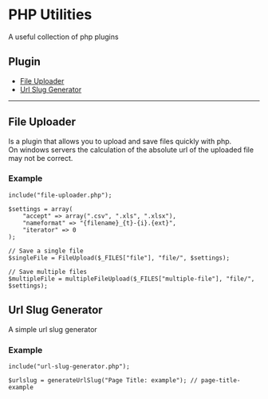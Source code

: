 # PHP Utilities
A useful collection of php plugins

## Plugin
-   [File Uploader](#file-uploader)
-   [Url Slug Generator](#url-slug-generator)

<hr>

## File Uploader
Is a plugin that allows you to upload and save files quickly with php.<br>
On windows servers the calculation of the absolute url of the uploaded file may not be correct.

### Example

    include("file-uploader.php");

    $settings = array(
        "accept" => array(".csv", ".xls", ".xlsx"),
        "nameformat" => "{filename}_{t}-{i}.{ext}",
        "iterator" => 0
    );

    // Save a single file
    $singleFile = FileUpload($_FILES["file"], "file/", $settings);

    // Save multiple files
    $multipleFile = multipleFileUpload($_FILES["multiple-file"], "file/", $settings);

## Url Slug Generator
A simple url slug generator

### Example

    include("url-slug-generator.php");

    $urlslug = generateUrlSlug("Page Title: example"); // page-title-example
